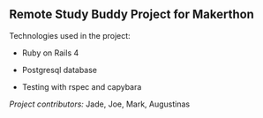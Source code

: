 ## Remote Study Buddy Project for Makerthon


Technologies used in the project:

* Ruby on Rails 4

* Postgresql database

* Testing with rspec and capybara

_Project contributors:_ Jade, Joe, Mark, Augustinas